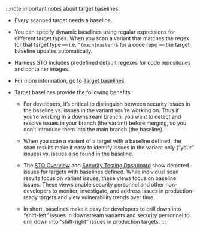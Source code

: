 :::note important notes about target baselines

- Every scanned target needs a baseline. 

- You can specify dynamic baselines using regular expressions for different target types. When you scan a variant that matches the regex for that target type — i.e. `^(main|master)$` for a code repo — the target baseline updates automatically. 

- Harness STO includes predefined default regexes for code repositories and container images.

- For more information, go to [Target baselines](/docs/security-testing-orchestration/use-sto/set-up-sto-pipelines/set-up-baselines).

- Target baselines provide the following benefits:

  - For developers, it’s critical to distinguish between security issues in the baseline vs. issues in the variant you’re working on.  Thus if you’re working in a downstream branch, you want to detect and resolve issues in your branch (the variant) before merging, so you don’t introduce them into the main branch (the baseline). 

  - When you scan a variant of a target with a baseline defined, the scan results make it easy to identify issues in the variant only (“your” issues) vs. issues also found in the baseline. 

  - The [STO Overview](/docs/security-testing-orchestration/use-sto/view-and-troubleshoot-vulnerabilities/sto-overview) and [Security Testing Dashboard](/docs/security-testing-orchestration/use-sto/view-and-troubleshoot-vulnerabilities/security-testing-dashboard) show detected issues for targets with baselines defined. While individual scan results focus on variant issues, these views focus on baseline issues. These views enable security personnel and other non-developers to monitor, investigate, and address issues in production-ready targets and view vulnerability trends over time.  

  - In short, baselines make it easy for developers to drill down into “shift-left” issues in downstream variants and security personnel to drill down into “shift-right” issues in  production targets. 
:::